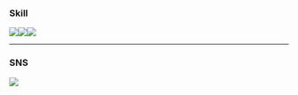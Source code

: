 ### Skill
<img src="https://img.shields.io/badge/Python-3776AB?style=flat&logo=Python&logoColor=FFFFFF"/><img src="https://img.shields.io/badge/Pandas-150458?style=flatlogo=Python&logoColor=FFFFFF"/><img src="https://img.shields.io/badge/Numpy-013243?style=flat&logo=Python&logoColor=FFFFFF"/>

---
### SNS
<a href="https://ram-zip.tistory.com" target="_blank"><img src="https://img.shields.io/badge/Tistory-000000?style=flat-square&logo=Tistory&logoColor=FFFFFF"/>
<!--
**huB-ram/huB-ram** is a ✨ _special_ ✨ repository because its `README.md` (this file) appears on your GitHub profile.

Here are some ideas to get you started:

- 🔭 I’m currently working on ...
- 🌱 I’m currently learning ...
- 👯 I’m looking to collaborate on ...
- 🤔 I’m looking for help with ...
- 💬 Ask me about ...
- 📫 How to reach me: ...
- 😄 Pronouns: ...
- ⚡ Fun fact: ...
-->

